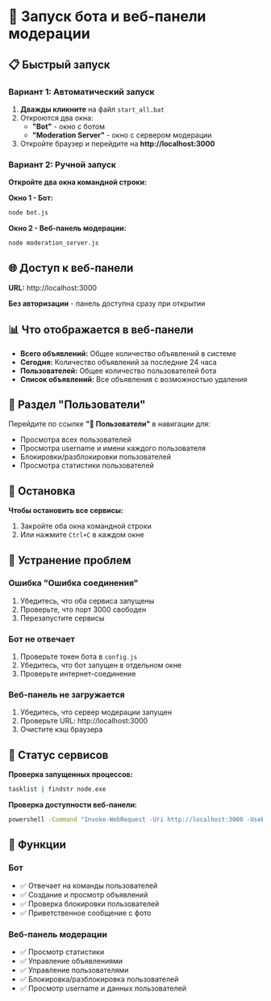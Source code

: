 # 🚀 Запуск бота и веб-панели модерации

## 📋 Быстрый запуск

### Вариант 1: Автоматический запуск
1. **Дважды кликните** на файл `start_all.bat`
2. Откроются два окна:
   - **"Bot"** - окно с ботом
   - **"Moderation Server"** - окно с сервером модерации
3. Откройте браузер и перейдите на **http://localhost:3000**

### Вариант 2: Ручной запуск

**Откройте два окна командной строки:**

**Окно 1 - Бот:**
```bash
node bot.js
```

**Окно 2 - Веб-панель модерации:**
```bash
node moderation_server.js
```

## 🌐 Доступ к веб-панели

**URL:** http://localhost:3000

**Без авторизации** - панель доступна сразу при открытии

## 📊 Что отображается в веб-панели

- **Всего объявлений:** Общее количество объявлений в системе
- **Сегодня:** Количество объявлений за последние 24 часа
- **Пользователей:** Общее количество пользователей бота
- **Список объявлений:** Все объявления с возможностью удаления

## 👥 Раздел "Пользователи"

Перейдите по ссылке **"👥 Пользователи"** в навигации для:
- Просмотра всех пользователей
- Просмотра username и имени каждого пользователя
- Блокировки/разблокировки пользователей
- Просмотра статистики пользователей

## 🛑 Остановка

**Чтобы остановить все сервисы:**
1. Закройте оба окна командной строки
2. Или нажмите `Ctrl+C` в каждом окне

## 🔧 Устранение проблем

### Ошибка "Ошибка соединения"
1. Убедитесь, что оба сервиса запущены
2. Проверьте, что порт 3000 свободен
3. Перезапустите сервисы

### Бот не отвечает
1. Проверьте токен бота в `config.js`
2. Убедитесь, что бот запущен в отдельном окне
3. Проверьте интернет-соединение

### Веб-панель не загружается
1. Убедитесь, что сервер модерации запущен
2. Проверьте URL: http://localhost:3000
3. Очистите кэш браузера

## 📱 Статус сервисов

**Проверка запущенных процессов:**
```bash
tasklist | findstr node.exe
```

**Проверка доступности веб-панели:**
```bash
powershell -Command "Invoke-WebRequest -Uri http://localhost:3000 -UseBasicParsing | Select-Object StatusCode"
```

## 🎯 Функции

### Бот
- ✅ Отвечает на команды пользователей
- ✅ Создание и просмотр объявлений
- ✅ Проверка блокировки пользователей
- ✅ Приветственное сообщение с фото

### Веб-панель модерации
- ✅ Просмотр статистики
- ✅ Управление объявлениями
- ✅ Управление пользователями
- ✅ Блокировка/разблокировка пользователей
- ✅ Просмотр username и данных пользователей









